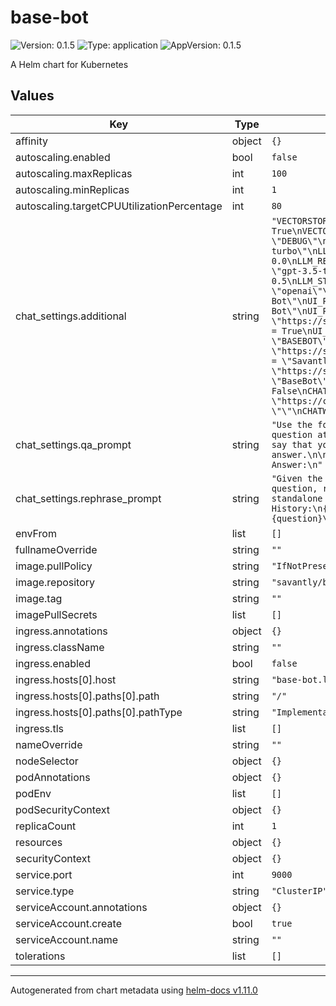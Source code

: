 # base-bot

![Version: 0.1.5](https://img.shields.io/badge/Version-0.1.5-informational?style=flat-square) ![Type: application](https://img.shields.io/badge/Type-application-informational?style=flat-square) ![AppVersion: 0.1.5](https://img.shields.io/badge/AppVersion-0.1.5-informational?style=flat-square)

A Helm chart for Kubernetes

## Values

| Key | Type | Default | Description |
|-----|------|---------|-------------|
| affinity | object | `{}` |  |
| autoscaling.enabled | bool | `false` |  |
| autoscaling.maxReplicas | int | `100` |  |
| autoscaling.minReplicas | int | `1` |  |
| autoscaling.targetCPUUtilizationPercentage | int | `80` |  |
| chat_settings.additional | string | `"VECTORSTORE_CREATE_IF_MISSING = True\nVECTORSTORE_VARIANTS = []\n\nLOGGING_LEVEL = \"DEBUG\"\nLLM_REPRHASING_MODEL = \"gpt-3.5-turbo\"\nLLM_REPHRASING_TEMPERATURE = 0.0\nLLM_REPHRASING_VERBOSE = True\nLLM_STREAMING_MODEL = \"gpt-3.5-turbo\"\nLLM_STREAMING_TEMPERATURE = 0.5\nLLM_STREAMING_VERBOSE = True\nLLM_MODULE = \"openai\"\n\nUI_PAGE_TITLE = \"Savantly Base Bot\"\nUI_PAGE_DESCRIPTION = \"Savantly Base Bot\"\nUI_PAGE_FAVICON = \"https://savantly.net/img/favicon.png\"\nUI_SHOW_HEADER = True\nUI_HEADER_CENTER = True\nUI_HEADER_TITLE = \"BASEBOT\"\nUI_HEADER_LOGO_SRC = \"https://savantly.net/img/logo.png\"\nUI_HEADER_LOGO_ALT = \"Savantly Logo\"\nUI_HEADER_LOGO_HREF = \"https://savantly.net\"\nUI_CHAT_BOT_NAME = \"BaseBot\"\n\n# Chatwoot\nCHATWOOT_ENABLED = False\nCHATWOOT_URL = \"https://chatwoot.com\"\nCHATWOOT_BOT_TOKEN = \"\"\nCHATWOOT_BOT_VARIANT = \"\""` |  |
| chat_settings.qa_prompt | string | `"Use the following pieces of context to answer the question at the end. If you don't know the answer, just say that you don't know, don't try to make up an answer.\n\n{context}\n\nQuestion: {question}\nHelpful Answer:\n"` |  |
| chat_settings.rephrase_prompt | string | `"Given the following conversation and a follow up question, rephrase the follow up question to be a standalone question.\n\nChat History:\n{chat_history}\nFollow Up Input: {question}\nStandalone question:\n"` |  |
| envFrom | list | `[]` |  |
| fullnameOverride | string | `""` |  |
| image.pullPolicy | string | `"IfNotPresent"` |  |
| image.repository | string | `"savantly/base-bot"` |  |
| image.tag | string | `""` |  |
| imagePullSecrets | list | `[]` |  |
| ingress.annotations | object | `{}` |  |
| ingress.className | string | `""` |  |
| ingress.enabled | bool | `false` |  |
| ingress.hosts[0].host | string | `"base-bot.local"` |  |
| ingress.hosts[0].paths[0].path | string | `"/"` |  |
| ingress.hosts[0].paths[0].pathType | string | `"ImplementationSpecific"` |  |
| ingress.tls | list | `[]` |  |
| nameOverride | string | `""` |  |
| nodeSelector | object | `{}` |  |
| podAnnotations | object | `{}` |  |
| podEnv | list | `[]` |  |
| podSecurityContext | object | `{}` |  |
| replicaCount | int | `1` |  |
| resources | object | `{}` |  |
| securityContext | object | `{}` |  |
| service.port | int | `9000` |  |
| service.type | string | `"ClusterIP"` |  |
| serviceAccount.annotations | object | `{}` |  |
| serviceAccount.create | bool | `true` |  |
| serviceAccount.name | string | `""` |  |
| tolerations | list | `[]` |  |

----------------------------------------------
Autogenerated from chart metadata using [helm-docs v1.11.0](https://github.com/norwoodj/helm-docs/releases/v1.11.0)
